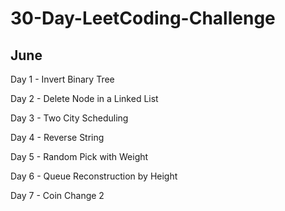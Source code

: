 # 30-Day-LeetCoding-Challenge

## June

Day 1 - Invert Binary Tree

Day 2 - Delete Node in a Linked List

Day 3 - Two City Scheduling

Day 4 - Reverse String

Day 5 - Random Pick with Weight

Day 6 - Queue Reconstruction by Height

Day 7 - Coin Change 2
